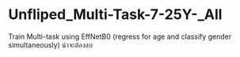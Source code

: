 # Unfliped_Multi-Task-7-25Y-_All
Train Multi-task using EffNetB0  (regress for age and classify gender simultaneously)
น่าจะต้องลบ
